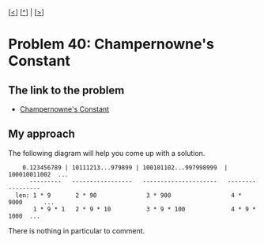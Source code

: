 \[[<](./p0039.md)] \[[^](../README.md)] | \[[>](./p0041.md)]

# Problem 40: Champernowne's Constant

## The link to the problem

- [Champernowne's Constant](https://projecteuler.net/problem=40)

## My approach

The following diagram will help you come up with a solution.

```
    0.123456789 | 10111213...979899 | 100101102...997998999  | 100010011002  ...
      ---------   -----------------   ---------------------   -----------------
  len: 1 * 9       2 * 90              3 * 900                 4 * 9000      ...
       1 * 9 * 1   2 * 9 * 10          3 * 9 * 100             4 * 9 * 1000  ...
```

There is nothing in particular to comment.
